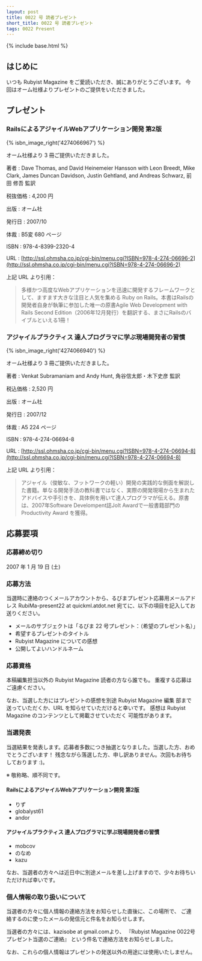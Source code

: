 ```yaml
---
layout: post
title: 0022 号 読者プレゼント
short_title: 0022 号 読者プレゼント
tags: 0022 Present
---
```

{% include base.html %}


## はじめに

いつも Rubyist Magazine をご愛読いただき、誠にありがとうございます。
今回はオーム社様よりプレゼントのご提供をいただきました。

## プレゼント

### RailsによるアジャイルWebアプリケーション開発 第2版
{% isbn_image_right('4274066967') %}

オーム社様より 3 冊ご提供いただきました。

著者
:  Dave Thomas, and David Heinemeier Hansson with Leon Breedt, Mike Clark, James Duncan Davidson, Justin Gehtland, and Andreas Schwarz, 前田 修吾 監訳

税抜価格
:  4,200 円

出版
:  オーム社

発行日
:  2007/10

体裁
:  B5変 680 ページ

ISBN
:  978-4-8399-2320-4

URL
:  [http://ssl.ohmsha.co.jp/cgi-bin/menu.cgi?ISBN=978-4-274-06696-2](http://ssl.ohmsha.co.jp/cgi-bin/menu.cgi?ISBN=978-4-274-06696-2)

上記 URL より引用：

> 多様かつ高度なWebアプリケーションを迅速に開発するフレームワークとして、ますます大きな注目と人気を集める Ruby on Rails。本書はRailsの開発者自身が執筆に参加した唯一の原書Agile Web Development with Rails Second Edition（2006年12月発行）を翻訳する、まさにRailsのバイブルといえる1冊！


### アジャイルプラクティス 達人プログラマに学ぶ現場開発者の習慣
{% isbn_image_right('4274066940') %}

オーム社様より 3 冊ご提供いただきました。

著者
:  Venkat Subramaniam and Andy Hunt, 角谷信太郎・木下史彦 監訳

税込価格
:  2,520 円

出版
:  オーム社

発行日
:  2007/12

体裁
:  A5 224 ページ

ISBN
:  978-4-274-06694-8

URL
:  [http://ssl.ohmsha.co.jp/cgi-bin/menu.cgi?ISBN=978-4-274-06694-8](http://ssl.ohmsha.co.jp/cgi-bin/menu.cgi?ISBN=978-4-274-06694-8)

上記 URL より引用：

> アジャイル（俊敏な、フットワークの軽い）開発の実践的な側面を解説した書籍。単なる開発手法の教科書ではなく、実際の開発現場から生まれたアドバイスや手引きを、具体例を用いて達人プログラマが伝える。原書は、2007年Software Develompent誌Jolt Awardで一般書籍部門のProductivity Award を獲得。


## 応募要項

### 応募締め切り

2007 年 1 月 19 日 (土)

### 応募方法

当選時に連絡のつくメールアカウントから、るびまプレゼント応募用メールアドレス RubiMa-present22 at quickml.atdot.net 宛てに、以下の項目を記入してお送りください。

* メールのサブジェクトは「るびま 22 号プレゼント：（希望のプレゼント名）」
* 希望するプレゼントのタイトル
* Rubyist Magazine についての感想
* 公開してよいハンドルネーム


### 応募資格

本稿編集担当以外の Rubyist Magazine 読者の方なら誰でも。
重複する応募はご遠慮ください。

なお、当選した方にはプレゼントの感想を別途 Rubyist Magazine 編集
部まで送っていただくか、URL を知らせていただけると幸いです。
感想は Rubyist Magazine のコンテンツとして掲載させていただく
可能性があります。

### 当選発表

当選結果を発表します。応募者多数につき抽選となりました。当選した方、おめでとうございます！ 残念ながら落選した方、申し訳ありません。次回もお待ちしております :)。

※ 敬称略、順不同です。

#### RailsによるアジャイルWebアプリケーション開発 第2版

* りず
* globalyst61
* andor


#### アジャイルプラクティス 達人プログラマに学ぶ現場開発者の習慣

* mobcov
* のなめ
* kazu


なお、当選者の方々へは近日中に別途メールを差し上げますので、少々お待ちいただければ幸いです。

### 個人情報の取り扱いについて

当選者の方々に個人情報の連絡方法をお知らせした直後に、この場所で、
ご連絡するのに使ったメールの発信元と件名をお知らせします。

当選者の方々には、kazisobe at gmail.comより、 『Rubyist Magazine 0022号 プレゼント当選のご連絡』 という件名で連絡方法をお知らせしました。

なお、これらの個人情報はプレゼントの発送以外の用途には使用いたしません。


